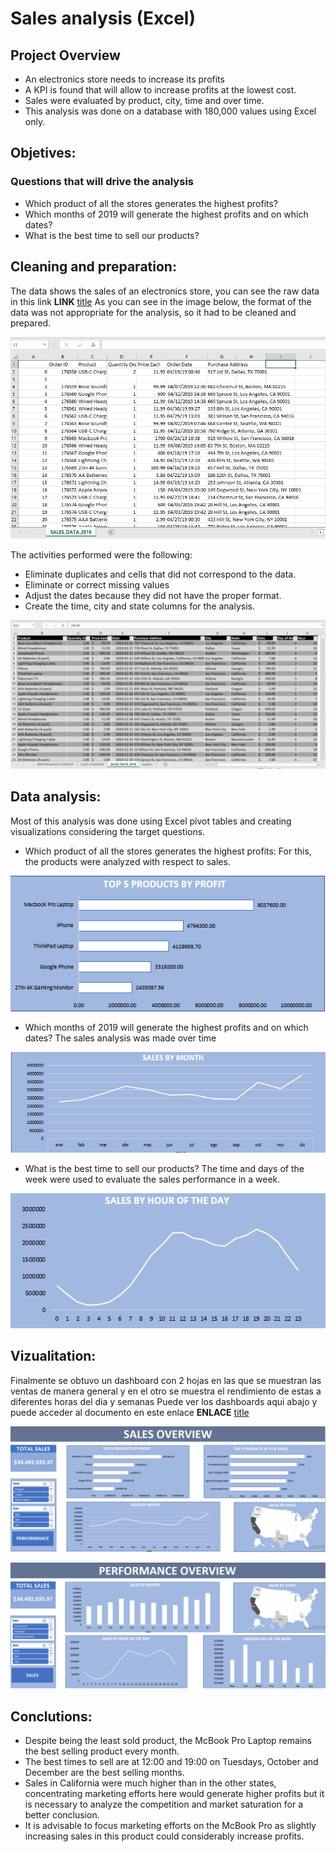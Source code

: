 # Sales analysis (Excel)

## Project Overview
- An electronics store needs to increase its profits
- A KPI is found that will allow to increase profits at the lowest cost.
- Sales were evaluated by product, city, time and over time.
- This analysis was done on a database with 180,000 values using Excel only.

## Objetives:
### Questions that will drive the analysis
- Which product of all the stores generates the highest profits?
- Which months of 2019 will generate the highest profits and on which dates?
- What is the best time to sell our products?

## Cleaning and preparation:
The data shows the sales of an electronics store, you can see the raw data in this link **LINK** [title](https://www.example.com)
As you can see in the image below, the format of the data was not appropriate for the analysis, so it had to be cleaned and prepared. 

![Raw Data](images/Raw_data.PNG)

The activities performed were the following:
- Eliminate duplicates and cells that did not correspond to the data.
- Eliminate or correct missing values
- Adjust the dates because they did not have the proper format.
- Create the time, city and state columns for the analysis.

![Cleaned Data](images/Cleaned_data.PNG)

## Data analysis:
Most of this analysis was done using Excel pivot tables and creating visualizations considering the target questions.

- Which product of all the stores generates the highest profits: For this, the products were analyzed with respect to sales.

![Top products](images/Top_5_products.PNG)

- Which months of 2019 will generate the highest profits and on which dates? The sales analysis was made over time

![Sales by Month](images/Sales_by_Month.PNG)

- What is the best time to sell our products? The time and days of the week were used to evaluate the sales performance in a week.

![Sales by Hour](images/Sales_by_Hour.PNG)

## Vizualitation:
Finalmente se obtuvo un dashboard con 2 hojas en las que se muestran las ventas de manera general y en el otro se muestra el rendimiento de estas a diferentes horas del dia y semanas
Puede ver los dashboards aqui abajo y puede acceder al documento en este enlace **ENLACE** [title](https://www.example.com)

![Sales Overview](images/Sales_overview.PNG)

![Performance Overview](images/Performance_Overview.PNG)

## Conclutions:
- Despite being the least sold product, the McBook Pro Laptop remains the best selling product every month.
- The best times to sell are at 12:00 and 19:00 on Tuesdays, October and December are the best selling months.
- Sales in California were much higher than in the other states, concentrating marketing efforts here would generate higher profits but it is necessary to analyze the competition and market saturation for a better conclusion.
- It is advisable to focus marketing efforts on the McBook Pro as slightly increasing sales in this product could considerably increase profits.
